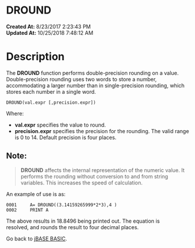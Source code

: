 # DROUND

**Created At:** 8/23/2017 2:23:43 PM  
**Updated At:** 10/25/2018 7:48:12 AM  


# Description

The **DROUND** function performs double-precision rounding on a value. Double-precision rounding uses two words to store a number, accommodating a larger number than in single-precision rounding, which stores each number in a single word.

```
DROUND(val.expr [,precision.expr])
```

Where:

- **val.expr** specifies the value to round.
- **precision.expr** specifies the precision for the rounding. The valid range is 0 to 14. Default precision is four places.


## Note:


> **DROUND** affects the internal representation of the numeric value. It performs the rounding without conversion to and from string variables. This increases the speed of calculation.


An example of use is as:

```
0001     A= DROUND((3.14159265999*2*3),4 )
0002     PRINT A
```

The above results in 18.8496 being printed out. The equation is resolved, and rounds the result to four decimal places.



Go back to [jBASE BASIC](263498-jbase-basic).
